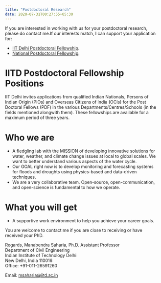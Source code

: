```yaml
---
title: "Postdoctoral Research"
date: 2020-07-31T00:27:55+05:30
---
```


If you are interested in working with us for your postdoctoral research, please do contact me.If our interests match, I can support your application for:

* [IIT Delhi Postdoctoral Fellowship](http://old.iitd.ac.in/content/post-doctoral-fellows-pdf).
* [National Postdoctoral Fellowship](http://www.serb.gov.in/npdf.php).

# IITD Postdoctoral Fellowship Positions
IIT Delhi invites applications from qualified Indian Nationals, Persons of Indian Origin (PIOs) and Overseas Citizens of India (OCIs) for the Post Doctoral Fellows (PDF) in the various Departments/Centres/Schools (in the fields mentioned alongwith them). These fellowships are available for a maximum period of three years. 

# Who we are
* A fledgling lab with the MISSION of developing innovative solutions for water, weather, and climate change issues at local to global scales. We want to better understand various aspects of the water cycle.
* Our GOAL right now is to develop monitoring and forecasting systems for floods and droughts using physics-based and data-driven techniques.
* We are a very collaborative team.  Open-source, open-communication, and open-science is fundamental to how we operate.

# What you will get
* A supportive work environment to help you achieve your career goals.

You are welcome to contact me if you are close to receiving or have received your PhD. 

Regards, 
Manabendra Saharia, Ph.D. 
Assistant Professor         
Department of Civil Engineering  
Indian Institute of Technology Delhi  
New Delhi, India 110016   
Office: +91-011-26591260

Email: msaharia@iitd.ac.in  
